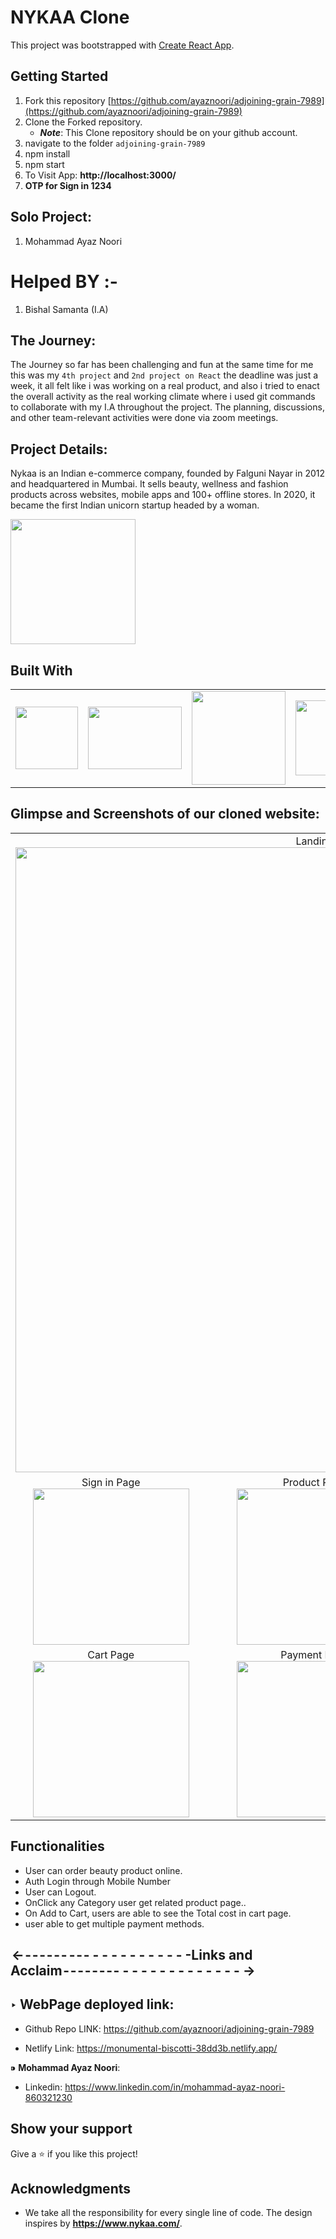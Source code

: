 # NYKAA Clone

This project was bootstrapped with [Create React App](https://github.com/facebook/create-react-app).


## Getting Started

1. Fork this repository [https://github.com/ayaznoori/adjoining-grain-7989](https://github.com/ayaznoori/adjoining-grain-7989)
2. Clone the Forked repository.
   - **_Note_**: This Clone repository should be on your github account.
3. navigate to the folder `adjoining-grain-7989`
4. npm install
5. npm start
6. To Visit App:
**http://localhost:3000/**
7. **OTP for Sign in 1234**

## Solo Project:

1. Mohammad Ayaz Noori

# Helped BY :- 

1. Bishal Samanta (I.A)

## The Journey:

The Journey so far has been challenging and fun at the same time for me this was my `4th project` and `2nd project on React` the deadline was just a week, it all felt like i was  working on a real product, and also i tried to enact the overall activity as the real working climate where i used git commands to collaborate with my I.A throughout the project. The planning, discussions, and other team-relevant activities were done via zoom meetings.

## Project Details:

Nykaa is an Indian e-commerce company, founded by Falguni Nayar in 2012 and headquartered in Mumbai. It sells beauty, wellness and fashion products across websites, mobile apps and 100+ offline stores. In 2020, it became the first Indian unicorn startup headed by a woman.
<p float="left">
<img width="200px" src="https://theme.zdassets.com/theme_assets/222949/60503496e109d9e249ab19791fb335f0459a483e.png">
 
</p>

## Built With

<table  align=center>
  <tr>
    <td align=center> <img src="https://upload.wikimedia.org/wikipedia/commons/thumb/a/a7/React-icon.svg/1280px-React-icon.svg.png" height=100></td>
    <td align=center> <img src="https://upload.wikimedia.org/wikipedia/commons/4/49/Redux.png"  height=100   width=150 ></td>
    <td align=center>  <img src="https://cdn-icons-png.flaticon.com/512/174/174854.png"  width=150 ></td>
    <td align=center> <img src="https://cdn-icons-png.flaticon.com/512/732/732190.png"   width=120 ></td>
    <td align=center> <img src="https://cdn.iconscout.com/icon/free/png-256/javascript-2038874-1720087.png"  width=120  ></td>
  </tr>
</table>

## Glimpse and Screenshots of our cloned website:
<table>
   <tr align=center>
     <td  colspan=3>Landing Page<img src="https://user-images.githubusercontent.com/89721816/180617613-1bd9fbca-2bda-4bbc-83b5-4919a508cc43.png" width=1000 ></td>
  </tr>
  <tr align=center>
     <td>Sign in Page<img src="https://user-images.githubusercontent.com/89721816/180617641-0795f96c-14bc-4a58-be9f-d4a3d7828b94.png" height=250></td>
    <td>Product Page<img src="https://user-images.githubusercontent.com/89721816/180617657-a562224d-daec-48b4-aa5e-b0f12f0d52f3.png" height=250></td>
    <td>Product Preview Page<img src="https://user-images.githubusercontent.com/89721816/180617674-0742cb2c-c010-41a4-b7ae-4c0ed7c22dbd.png" height=250></td>
   </tr>
    <tr align=center>
   <td>Cart Page<img src="https://user-images.githubusercontent.com/89721816/180617713-b4d94ea1-2e82-4582-ac3d-0b517b18fce5.png" height=250></td>
   <td>Payment Page<img src="https://user-images.githubusercontent.com/89721816/180617737-8393fc33-5452-4989-a6d7-b4ddb49795e7.png" height=250></td>
    <td>Order Confirm Page<img src="https://user-images.githubusercontent.com/89721816/180617747-2c909b84-93e8-465b-8122-62802020fc67.png" height=250 ></td>
  </tr> 
 
</table>

## Functionalities

- User can order beauty product online.
- Auth Login through Mobile Number
- User can Logout.
- OnClick any Category user get related product page..
- On Add to Cart, users are able to see the Total cost in cart page.
- user able to get multiple payment methods.

##  <- - - - - - -  - - - - - - - - - - - - - -Links and Acclaim - - - - - - - - - - - - - - - - - - - - - ->

## ‣ WebPage deployed link:

- Github Repo LINK: https://github.com/ayaznoori/adjoining-grain-7989

- Netlify Link: https://monumental-biscotti-38dd3b.netlify.app/


 ⁍ **Mohammad Ayaz Noori**:
   
 - Linkedin: https://www.linkedin.com/in/mohammad-ayaz-noori-860321230
   
 


## Show your support

Give a ⭐️ if you like this project!

## Acknowledgments

- We take all the responsibility for every single line of code. The design inspires by **https://www.nykaa.com/**.




